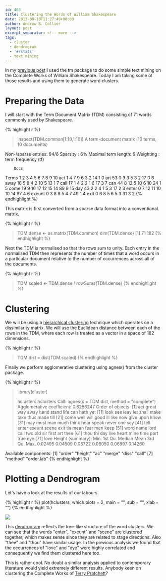 ```yaml
---
id: 463
title: Clustering the Words of William Shakespeare
date: 2013-09-10T11:27:49+00:00
author: Andrew B. Collier
layout: post
excerpt_separator: <!-- more -->
tags:
  - cluster
  - dendrogram
  - '#rstats'
  - text mining
---
```

In my [previous post](http://www.exegetic.biz/blog/2013/09/text-mining-the-complete-works-of-william-shakespeare/)&nbsp;I used the tm package to do some simple text mining on the Complete Works of William Shakespeare. Today I am taking some of those results and using them to generate word clusters.

# Preparing the Data

I will start with the Term Document Matrix (TDM) consisting of 71 words commonly used by Shakespeare.

{% highlight r %}
> inspect(TDM.common[1:10,1:10])
A term-document matrix (10 terms, 10 documents)

Non-/sparse entries: 94/6
Sparsity           : 6%
Maximal term length: 6
Weighting          : term frequency (tf)

        Docs
Terms     1 2  3  4  5  6  7  8 9 10
  act     1 4  7  9  6  3  2 14 1  0
  art    53 0  9  3  5  3  2 17 0  6
  away   18 5  8  4  2 10  5 13 1  7
  call   17 1  4  2  2  1  6 17 3  7
  can    44 8 12  5 10  6 10 24 1  5
  come   19 9 16 17 12 15 14 89 9 15
  day    43 2  2  4  1  5  3 17 2  3
  enter   0 7 12 11 10 10 14 87 4  6
  exeunt  0 3  8  8  5  4  7 49 1  4
  exit    0 6  8  5  6  5  3 31 3  2
{% endhighlight %}

This matrix is first converted from a sparse data format into a conventional matrix.

{% highlight r %}
> TDM.dense <- as.matrix(TDM.common)
> dim(TDM.dense)
[1] 71 182
{% endhighlight %}

Next the TDM is normalised so that the rows sum to unity. Each entry in the normalised TDM then represents the number of times that a word occurs in a particular document relative to the number of occurrences across all of the documents.

{% highlight r %}
> TDM.scaled <- TDM.dense / rowSums(TDM.dense)
{% endhighlight %}

# Clustering

We will be using a [hierarchical clustering](http://en.wikipedia.org/wiki/Hierarchical_clustering) technique which operates on a dissimilarity matrix. We will use the Euclidean distance between each of the rows in the TDM, where each row is treated as a vector in a space of 182 dimensions.

{% highlight r %}
> TDM.dist = dist(TDM.scaled)
{% endhighlight %}

Finally we perform agglomerative clustering using agnes() from the cluster package.

{% highlight r %}
> library(cluster)
>
> hclusters  hclusters
Call:	 agnes(x = TDM.dist, method = "complete")
Agglomerative coefficient:  0.6256247
Order of objects:
 [1] act    great  way    away   hand   stand  life   can    hath   yet
[11] look   see    leav   let    shall  make   take   thus   made   till
[21] come   well   will   good   ill    like   now    give   upon   know
[31] may    must   man    much   think  hear   speak  never  one    say
[41] tell   enter  exeunt scene  exit   tis    mean   fear   men    keep
[51] word   name   lord   call   two    old    sir    first  art    thee
[61] thou   thi    day    live   heart  mine   time   part   true   eye
[71] love
Height (summary):
   Min. 1st Qu.  Median    Mean 3rd Qu.    Max.
0.02495 0.04509 0.05722 0.06050 0.06897 0.14260

Available components:
[1] "order"     "height"    "ac"        "merge"     "diss"      "call"
[7] "method"    "order.lab"
{% endhighlight %}

# Plotting a Dendrogram

Let's have a look at the results of our labours.

{% highlight r %}
plot(hclusters, which.plots = 2, main = "", sub = "", xlab = "")
{% endhighlight %}

<img src="{{ site.baseurl }}/static/img/2013/09/shakespeare-common-word-clusters.png">

This [dendrogram](http://en.wikipedia.org/wiki/Dendrogram)&nbsp;reflects the tree-like structure of the word clusters. We can see that the words "enter", "exeunt" and "scene" are clustered together, which makes sense since they are related to stage directions. Also "thee" and "thou" have similar usage. In the previous analysis we found that the occurrences of "love" and "eye" were highly correlated and consequently we find them clustered here too.

This is rather cool. No doubt a similar analysis applied to contemporary literature would yield extremely different results. Anybody keen on clustering the Complete Works of [Terry Pratchett](http://en.wikipedia.org/wiki/Terry_Pratchett)?
